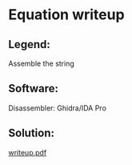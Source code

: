 # Equation writeup

## Legend:

Assemble the string

## Software:

Disassembler: Ghidra/IDA Pro

## Solution:

[writeup.pdf](https://github.com/kasabian90/ctf/files/8368967/writeup.pdf)
